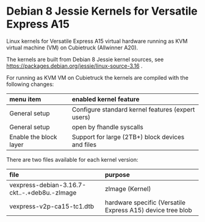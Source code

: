 # Debian 8 Jessie Kernels for Versatile Express A15
Linux kernels for Versatile Express A15 virtual hardware running as KVM virtual machine (VM) on Cubietruck (Allwinner A20).

The kernels are built from Debian 8 Jessie kernel sources, see https://packages.debian.org/jessie/linux-source-3.16 .

For running as KVM VM on Cubietruck the kernels are compiled with the following changes:

| menu item              | enabled kernel feature                            |
| :--------------------- | :------------------------------------------------ |
| General setup          | Configure standard kernel features (expert users) |
| General setup          | open by fhandle syscalls                          |
| Enable the block layer | Support for large (2TB+) block devices and files  |

There are two files available for each kernel version:

| file                                         | purpose                                                    |
| :------------------------------------------- | :--------------------------------------------------------- |
| vexpress-debian-3.16.7-ckt..-.+deb8u.-zImage | zImage (Kernel)                                            |
| vexpress-v2p-ca15-tc1.dtb                    | hardware specific (Versatile Express A15) device tree blob |
